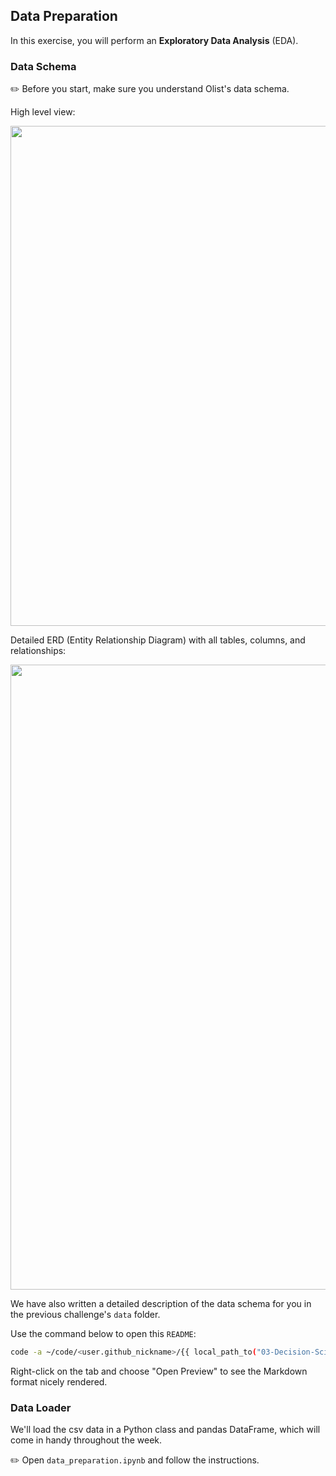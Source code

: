 ## Data Preparation

In this exercise, you will perform an **Exploratory Data Analysis** (EDA).

### Data Schema

✏️ Before you start, make sure you understand Olist's data schema.

High level view:

<img src='https://wagon-public-datasets.s3.amazonaws.com/data-science-images/lectures/olist_data_schema.png' width='800'>

Detailed ERD (Entity Relationship Diagram) with all tables, columns, and relationships:

<img src="https://wagon-public-datasets.s3.amazonaws.com/04-Decision-Science/01-Project-Setup/olist_schema_v2.png" width=1000>

We have also written a detailed description of the data schema for you in the previous challenge's `data` folder.

Use the command below to open this `README`:
```bash
code -a ~/code/<user.github_nickname>/{{ local_path_to("03-Decision-Science/01-Statistical-Inference/01-Context-and-Setup") }}/data/README.md
```

Right-click on the tab and choose "Open Preview" to see the Markdown format nicely rendered.

### Data Loader

We'll load the csv data in a Python class and pandas DataFrame, which will come in handy throughout the week.

✏️ Open `data_preparation.ipynb` and follow the instructions.
